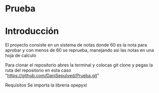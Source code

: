 # Prueba

# **Introducción**
El proyecto consiste en un sistema de notas donde 60 es la nota para aprobar y con menos de 60 se reprueba, manejando asi las notas en una hoja de calculo

Para clonar el repositorio 
abres la terminal y colocas git clone y pegas la ruta del repositorio en esta caso "https://github.com/DaniSepulved/Prueba.git"

Requisitos
Se importa la libreria opepyxl
